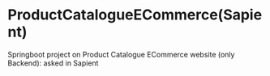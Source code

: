 # ProductCatalogueECommerce(Sapient)
Springboot project on Product Catalogue ECommerce website (only Backend): asked in Sapient
